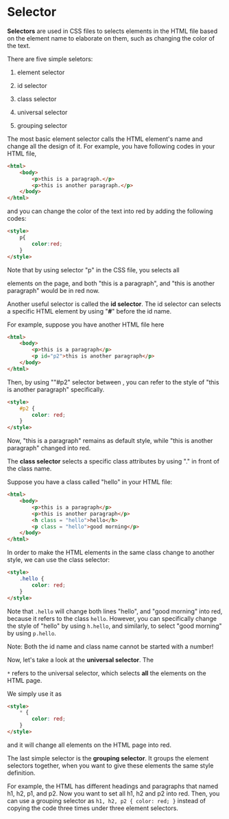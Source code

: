 # Selector

**Selectors** are used in CSS files to selects elements in the HTML file based on the element name to elaborate on them, such as changing the color of the text.

There are five simple seletors:

1. element selector

2. id selector

3. class selector

4. universal selector

5. grouping selector

   

The most basic element selector calls the HTML element's name and change all the design of it. For example, you have following codes in your HTML file,

```html
<html>
    <body>
        <p>this is a paragraph.</p>
        <p>this is another paragraph.</p>
    </body>
</html>
```

and you can change the color of the text into red by adding the following codes:

```html
<style>
    p{
        color:red;
    }
</style>
```

Note that by using selector "p" in the CSS file, you selects all <p> elements on the page, and both "this is a paragraph", and "this is another paragraph" would be in red now.



Another useful selector is called the **id selector**. The id selector can selects a specific HTML element by using "**#**" before the id name.

For example, suppose you have another HTML file here

```html
<html>
    <body>
        <p>this is a paragraph</p>
        <p id="p2">this is another paragraph</p>
    </body>
</html>
```

Then, by using ""#p2" selector between <style></style>, you can refer to the style of "this is another paragraph" specifically.

```html
<style>
    #p2 {
        color: red;
    }
</style>
```

Now, "this is a paragraph" remains as default style, while "this is another paragraph" changed into red.



The **class selector** selects a specific class attributes by using "." in front of the class name. 

Suppose you have a class called "hello" in your HTML file:

```html
<html>
    <body>
        <p>this is a paragraph</p>
        <p>this is another paragraph</p>
        <h class = "hello">hello</h>
        <p class = "hello">good morning</p>
    </body>
</html>
```

In order to make the HTML elements in the same class change to another style, we can use the class selector:

```html
<style>
    .hello {
        color: red;
    }
</style>
```

Note that `.hello` will change both lines "hello", and "good morning" into red, because it refers to the class `hello`. However, you can specifically change the style of "hello" by using `h.hello`, and similarly, to select "good morning" by using `p.hello`.



Note: Both the id name and class name cannot be started with a number!



Now, let's take a look at the **universal selector**. The 

`*` refers to the universal selector, which selects **all** the elements on the HTML page.

We simply use it as

```html
<style>
    * {
        color: red;
    }
</style>
```

and it will change all elements on the HTML page into red.



The last simple selector is the **grouping selector**. It groups the element selectors together, when you want to give these elements the same style definition.

For example, the HTML has different headings and paragraphs that named h1, h2, p1, and p2. Now you want to set all h1, h2 and p2 into red. Then, you can use a grouping selector as `h1, h2, p2 { color: red; }` instead of copying the code three times under three element selectors.



